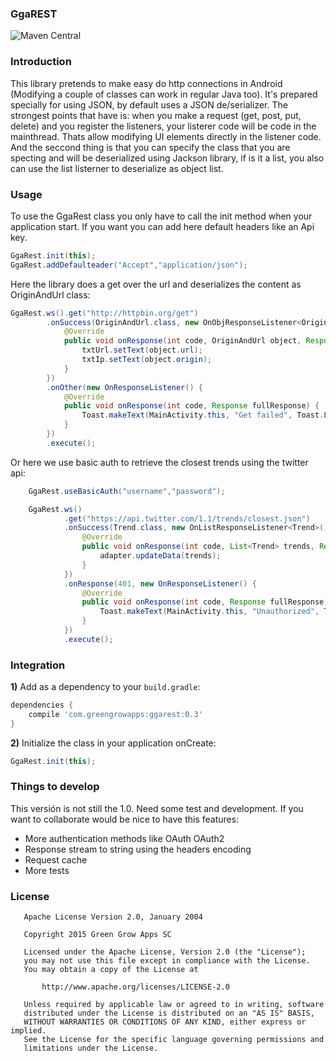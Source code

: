 ### GgaREST
![Maven Central](https://maven-badges.herokuapp.com/maven-central/com.greengrowapps/ggarest/badge.svg?style=flat)

### Introduction
This library pretends to make easy do http connections in Android (Modifying a couple of classes can work in regular Java too). It's prepared specially for using JSON, by default uses a JSON de/serializer.
The strongest points that have is: when you make a request (get, post, put, delete) and you register the listeners, your listerer code will be code in the mainthread. Thats allow modifying UI elements directly in the listener code. And the seccond thing is that you can specify the class that you are specting and will be deserialized using Jackson library, if is it a list, you also can use the list listerner to deserialize as object list.

### Usage

To use the GgaRest class you only have to call the init method when your application start. If you want you can add here default headers like an Api key.

```java
GgaRest.init(this);
GgaRest.addDefaulteader("Accept","application/json");
```
Here the library does a get over the url and deserializes the content as OriginAndUrl class:

```java
GgaRest.ws().get("http://httpbin.org/get")
        .onSuccess(OriginAndUrl.class, new OnObjResponseListener<OriginAndUrl>() {
            @Override
            public void onResponse(int code, OriginAndUrl object, Response fullResponse) {
                txtUrl.setText(object.url);
                txtIp.setText(object.origin);
            }
        })
        .onOther(new OnResponseListener() {
            @Override
            public void onResponse(int code, Response fullResponse) {
                Toast.makeText(MainActivity.this, "Get failed", Toast.LENGTH_SHORT).show();
            }
        })
        .execute();
```
Or here we use basic auth to retrieve the closest trends using the twitter api:

```java
    GgaRest.useBasicAuth("username","password");

    GgaRest.ws()
            .get("https://api.twitter.com/1.1/trends/closest.json")
            .onSuccess(Trend.class, new OnListResponseListener<Trend>() {
                @Override
                public void onResponse(int code, List<Trend> trends, Response fullResponse) {
                    adapter.updateData(trends);
                }
            })
            .onResponse(401, new OnResponseListener() {
                @Override
                public void onResponse(int code, Response fullResponse) {
                    Toast.makeText(MainActivity.this, "Unauthorized", Toast.LENGTH_SHORT).show();
                }
            })
            .execute();
```
    
### Integration

**1)** Add as a dependency to your ``build.gradle``:

```groovy
dependencies {
    compile 'com.greengrowapps:ggarest:0.3'
}
```

**2)** Initialize the class in your application onCreate:

```java
GgaRest.init(this);
```
    
### Things to develop
This versión is not still the 1.0. Need some test and development. If you want to collaborate would be nice to have this features:
+ More authentication methods like OAuth OAuth2
+ Response stream to string using the headers encoding
+ Request cache
+ More tests

### License

```
   Apache License Version 2.0, January 2004

   Copyright 2015 Green Grow Apps SC

   Licensed under the Apache License, Version 2.0 (the "License");
   you may not use this file except in compliance with the License.
   You may obtain a copy of the License at

       http://www.apache.org/licenses/LICENSE-2.0

   Unless required by applicable law or agreed to in writing, software
   distributed under the License is distributed on an "AS IS" BASIS,
   WITHOUT WARRANTIES OR CONDITIONS OF ANY KIND, either express or implied.
   See the License for the specific language governing permissions and
   limitations under the License.

```
    

